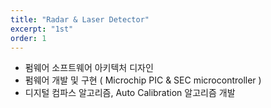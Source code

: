 ```yaml
---
title: "Radar & Laser Detector"
excerpt: "1st"
order: 1
---
```




- 펌웨어 소프트웨어 아키텍처 디자인
- 펌웨어 개발 및 구현 ( Microchip PIC & SEC microcontroller )
- 디지털 컴파스 알고리즘, Auto Calibration 알고리즘 개발

